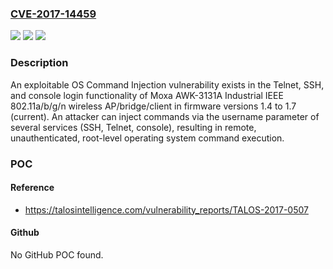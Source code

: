 ### [CVE-2017-14459](https://cve.mitre.org/cgi-bin/cvename.cgi?name=CVE-2017-14459)
![](https://img.shields.io/static/v1?label=Product&message=Moxa&color=blue)
![](https://img.shields.io/static/v1?label=Version&message=n%2Fa&color=blue)
![](https://img.shields.io/static/v1?label=Vulnerability&message=remote%20code%20execution&color=brighgreen)

### Description

An exploitable OS Command Injection vulnerability exists in the Telnet, SSH, and console login functionality of Moxa AWK-3131A Industrial IEEE 802.11a/b/g/n wireless AP/bridge/client in firmware versions 1.4 to 1.7 (current). An attacker can inject commands via the username parameter of several services (SSH, Telnet, console), resulting in remote, unauthenticated, root-level operating system command execution.

### POC

#### Reference
- https://talosintelligence.com/vulnerability_reports/TALOS-2017-0507

#### Github
No GitHub POC found.

